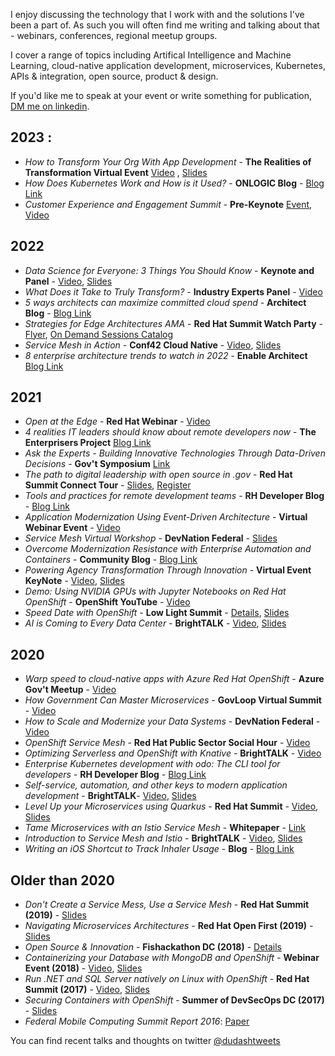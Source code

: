 I enjoy discussing the technology that I work with and the solutions I've been a part of.
As such you will often find me writing and talking about that - webinars, conferences, regional meetup groups. 

I cover a range of topics including Artifical Intelligence and Machine Learning, cloud-native application development, microservices, Kubernetes, APIs & integration, open source, product & design.

If you'd like me to speak at your event or write something for publication, [DM me on linkedin](https://www.linkedin.com/in/jasondudash/).

## 2023 :
* *How to Transform Your Org With App Development* - **The Realities of Transformation Virtual Event** [Video](https://go.govloop.com/digital-transformation-playbook.html) , [Slides](https://github.com/dudash/dudash/blob/309fecebb49723c0ad47d7a50cd0a22550142d63/presentations/2023-GovLoop-How-to_Transform_Your_org_with_App_Development.pdf)
* *How Does Kubernetes Work and How is it Used?* - **ONLOGIC Blog** - [Blog Link](https://www.onlogic.com/company/io-hub/how-does-kubernetes-work-and-how-is-it-used/)
* *Customer Experience and Engagement Summit* - **Pre-Keynote** [Event](https://www.govexec.com/sponsor-content/CXSummit2023/), [Video](https://player.performedia.com/ge23-23/player/closing-keynote/)

## 2022
* *Data Science for Everyone: 3 Things You Should Know* - **Keynote and Panel** - [Video](https://go.govloop.com/data-science), [Slides](./presentations/2022_Data_Science_AIML_Open_Source_and_MLOps.pdf)
* *What Does it Take to Truly Transform?* - **Industry Experts Panel** - [Video](https://go.govloop.com/hybrid-apps.html)
* *5 ways architects can maximize committed cloud spend* - **Architect Blog** - [Blog Link](https://www.redhat.com/architect/committed-cloud-spend)
* *Strategies for Edge Architectures AMA* - **Red Hat Summit Watch Party** - [Flyer](./presentations/2022_WatchPartyEdgeAMA.pdf.pdf), [On Demand Sessions Catalog](https://events.experiences.redhat.com/widget/redhat/sum22/SessionCatalog22)
* *Service Mesh in Action* - **Conf42 Cloud Native** - [Video](https://youtu.be/Hn9snYYzeBI), [Slides](./presentations/2022_ServiceMesh_in_Action-Spring.pdf)
* *8 enterprise architecture trends to watch in 2022* - **Enable Architect** [Blog Link](https://www.redhat.com/architect/2022-trends-enterprise-architects)

## 2021
* *Open at the Edge* - **Red Hat Webinar** - [Video](https://www.redhat.com/en/events/webinar/open-at-the-infrastructure-edge-transforming-raw-data-into-warfare-dominance)
* *4 realities IT leaders should know about remote developers now* - **The Enterprisers Project** [Blog Link](https://enterprisersproject.com/article/2021/11/remote-developers-4-realities-it-leaders-should-know)
* *Ask the Experts - Building Innovative Technologies Through Data-Driven Decisions* - **Gov't Symposium** [Link](https://upgather.com/redhat/govsymposium/agenda/)
* *The path to digital leadership with open source in .gov* - **Red Hat Summit Connect Tour** - [Slides](./presentations/2021-SummitConnect_RedHat-for-Government.pdf), [Register](https://www.redhat.com/en/summit/connect#locations--dates)
* *Tools and practices for remote development teams* - **RH Developer Blog** - [Blog Link](https://developers.redhat.com/articles/2021/10/12/tools-and-practices-remote-development-teams)
* *Application Modernization Using Event-Driven Architecture* - **Virtual Webinar Event** - [Video](https://carahsoft.zoom.us/rec/share/_Is5Qlvm3mr4gvC2_rzri8lRFimACWtf9nU7sfAkWchmsnAmW32WrfalXiwYcDzM.LYsTa0Bfi9FC_Jun)
* *Service Mesh Virtual Workshop* - **DevNation Federal** - [Slides](./presentations/2021_DNF_Service_Mesh_Workshop.pdf)
* *Overcome Modernization Resistance with Enterprise Automation and Containers* - **Community Blog** - [Blog Link](https://www.carahsoft.com/community/red-hat-automation-and-containers-blog-2021)
* *Powering Agency Transformation Through Innovation* - **Virtual Event KeyNote** - [Video](https://go.govloop.com/transformation-roadmap.html), [Slides](./presentations/2021_TransformationInnovationKeynote.pdf)
* *Demo: Using NVIDIA GPUs with Jupyter Notebooks on Red Hat OpenShift* - **OpenShift YouTube** - [Video](https://www.youtube.com/watch?v=Pm29sQhH3fI&t=2s)
* *Speed Date with OpenShift* - **Low Light Summit** - [Details](https://www.ncsi.com/event/lowlight/presenters/redhat/), [Slides](./presentations/2021_Speed_Date_with_OpenShift.pdf)
* *AI is Coming to Every Data Center* - **BrightTALK** - [Video](https://www.brighttalk.com/webcast/10415/466836), [Slides](./presentations/2021_AI_is_Coming_to_Every_Data_Center.pdf)

## 2020
* *Warp speed to cloud-native apps with Azure Red Hat OpenShift* - **Azure Gov't Meetup** - [Video](https://www.meetup.com/DCAzureGov/events/270066053/)
* *How Government Can Master Microservices* - **GovLoop Virtual Summit** - [Video](https://go.govloop.com/gov-tech-trends-2021)
* *How to Scale and Modernize your Data Systems* - **DevNation Federal** - [Video](https://www.brighttalk.com/webcast/18381/437018)
* *OpenShift Service Mesh* - **Red Hat Public Sector Social Hour** - [Video](https://www.brighttalk.com/webcast/16623/427738)
* *Optimizing Serverless and OpenShift with Knative* - **BrightTALK** - [Video](https://www.brighttalk.com/webcast/16623/432634)
* *Enterprise Kubernetes development with odo: The CLI tool for developers* - **RH Developer Blog** - [Blog Link](https://developers.redhat.com/blog/2020/06/16/enterprise-kubernetes-development-with-odo-the-cli-tool-for-developers#)
* *Self-service, automation, and other keys to modern application development* - **BrightTALK**- [Video](https://www.brighttalk.com/webcast/16623/418677), [Slides](./presentations/2020ModernizingAppDevelopment-K8svSummit.pdf)
* *Level Up your Microservices using Quarkus* - **Red Hat Summit** - [Video](https://youtu.be/Wz9bpT3cjvs), [Slides]("./presentations/2020_Level-Up-your-Microservices-with-Quarkus.pdf")
* *Tame Microservices with an Istio Service Mesh* - **Whitepaper** - [Link](https://www.redhat.com/en/resources/tame-microservices-istio-service-mesh-overview)
* *Introduction to Service Mesh and Istio* - **BrightTALK** - [Video](https://www.brighttalk.com/webcast/16623/408664), [Slides](./presentations/2020IntroductionToIstioAndServiceMesh.pdf)
* *Writing an iOS Shortcut to Track Inhaler Usage* - **Blog** - [Blog Link](https://dudash.medium.com/writing-an-ios-shortcut-to-track-inhaler-usage-52c0cbbc9c91)

## Older than 2020
* *Don't Create a Service Mess, Use a Service Mesh* - **Red Hat Summit (2019)** - [Slides](./presentations/DUDASH-ServiceMeshSummit2019.pdf)
* *Navigating Microservices Architectures* - **Red Hat Open First (2019)** - [Slides](./presentations/2019-OpenFirst-Navigating-Microservices.pdf)
* *Open Source & Innovation* - **Fishackathon DC (2018)** - [Details](https://fishackathon.co/past-runs)
* *Containerizing your Database with MongoDB and OpenShift* - **Webinar Event (2018)** - [Video](https://carahevents.carahsoft.com/Event/Details/76133-govevents), [Slides](./presentations/ContainerizingyourDatabasewithMongoDBandOpenShift.pdf)
* *Run .NET and SQL Server natively on Linux with OpenShift* - **Red Hat Summit (2017)** - [Video](https://www.youtube.com/watch?v=xrC7IqOfpWQ), [Slides](./presentations/Summit2017-dotNETandSQLServeronLinux.pdf)
* *Securing Containers with OpenShift* - **Summer of DevSecOps DC (2017)** - [Slides](./presentations/DCEvent-ContainerSecuritywithOpenShift.pdf)
* *Federal Mobile Computing Summit Report 2016*: [Paper](https://atarc.org/wp-content/uploads/2019/01/2016-10-ATARC-Federal-Mobile-Summit-White-Paper.pdf)

You can find recent talks and thoughts on twitter <a href="https://twitter.com/dudashtweets">@dudashtweets</a>
